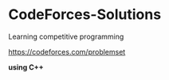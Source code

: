# CodeForces-Solutions
Learning competitive programming

https://codeforces.com/problemset

**using C++**
